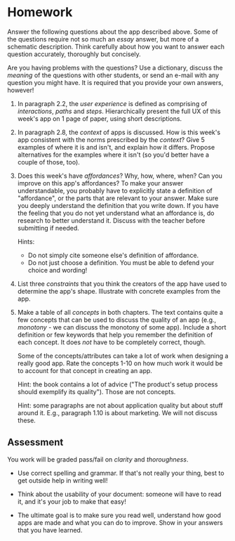 # Homework

Answer the following questions about the app described above. Some of the questions require not so much an *essay* answer, but more of a schematic description. Think carefully about how you want to answer each question accurately, thoroughly but concisely.

Are you having problems with the questions? Use a dictionary, discuss the
*meaning* of the questions with other students, or send an e-mail with any
question you might have. It is required that you provide your own answers,
however!

1. In paragraph 2.2, the *user experience* is defined as comprising of *interactions*, *paths* and *steps*. Hierarchically present the full UX of this week's app  on 1 page of paper, using short descriptions.

2. In paragraph 2.8, the *context* of apps is discussed. How is this week's app consistent with the norms prescribed by the *context*? Give 5 examples of where it is and isn't, and explain how it differs. Propose alternatives for the examples where it isn't (so you'd better have a couple of those, too).

3. Does this week's have *affordances*? Why, how, where, when? Can you improve on this app's affordances? To make your answer understandable, you probably have to explicitly state a definition of "affordance", or the parts that are relevant to your answer. Make sure you deeply understand the definition that you write down. If you have the feeling that you do not yet understand what an affordance is, do research to better understand it. Discuss with the teacher before submitting if needed.

   Hints:

   - Do not simply cite someone else's definition of affordance.
   - Do not just choose a definition. You must be able to defend your choice and wording!

4. List three *constraints* that you think the creators of the app have used to determine the app's shape. Illustrate with concrete examples from the app.

5. Make a table of all *concepts* in both chapters. The text contains quite a few concepts that can be used to discuss the quality of an app (e.g., *monotony* - we can discuss the monotony of some app). Include a short definition or few keywords that help you remember the definition of each concept. It does *not* have to be completely correct, though.

   Some of the concepts/attributes can take a lot of work when designing a really good app. Rate the concepts 1-10 on how much work it would be to account for that concept in creating an app.

   Hint: the book contains a lot of advice ("The product's setup process should exemplify its quality"). Those are not concepts.

   Hint: some paragraphs are not about application quality but about stuff around it. E.g., paragraph 1.10 is about marketing. We will not discuss these.

## Assessment

You work will be graded pass/fail on *clarity* and *thoroughness*.

- Use correct spelling and grammar. If that's not really your thing, best to get outside help in writing well!

- Think about the usability of your document: someone will have to read it, and it's your job to make that easy!

- The ultimate goal is to make sure you read well, understand how good apps are made and what you can do to improve. Show in your answers that you have learned.
